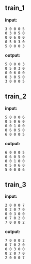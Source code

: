 
## train_1

**input:**
```
3 0 0 0 5
0 3 0 5 0
0 0 6 0 0
0 5 0 3 0
5 0 0 0 3
```


**output:**
```
5 0 0 0 3
0 5 0 3 0
0 0 6 0 0
0 3 0 5 0
3 0 0 0 5
```


## train_2

**input:**
```
5 0 0 0 6
0 5 0 6 0
0 0 1 0 0
0 6 0 5 0
6 0 0 0 5
```


**output:**
```
6 0 0 0 5
0 6 0 5 0
0 0 1 0 0
0 5 0 6 0
5 0 0 0 6
```


## train_3

**input:**
```
2 0 0 0 7
0 2 0 7 0
0 0 3 0 0
0 7 0 2 0
7 0 0 0 2
```


**output:**
```
7 0 0 0 2
0 7 0 2 0
0 0 3 0 0
0 2 0 7 0
2 0 0 0 7
```

